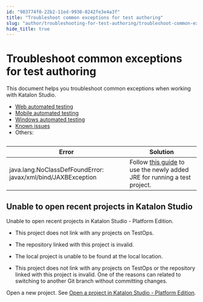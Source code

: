 ```yaml
---
id: "903774f0-22b2-11ed-9930-0242fe3e4a3f"
title: "Troubleshoot common exceptions for test authoring"
slug: "author/troubleshooting-for-test-authoring/troubleshoot-common-exceptions/troubleshoot-common-exceptions-for-test-authoring"
hide_title: true
---
```


# <a id="id" class="anchor_top_offset"/><a id="ariaid-title1" class="anchor_top_offset"/>Troubleshoot common exceptions for test authoring

<p xmlns="http://www.w3.org/1999/xhtml" className="p">This document helps you troubleshoot common exceptions when   working with <span className="ph">Katalon Studio</span>.</p> 
<ul xmlns="http://www.w3.org/1999/xhtml" className="ul"><li className="li">     <a className="xref" href="/docs/author/troubleshooting-for-test-authoring/troubleshoot-web-automated-testing/troubleshoot-web-test-execution-exceptions-overview">Web       automated testing</a></li><li className="li">     <a className="xref" href="/docs/author/troubleshooting-for-test-authoring/troubleshoot-mobile-automated-testing/troubleshooting-automated-mobile-testing-overview">Mobile       automated testing</a></li><li className="li">     <a className="xref" href="/docs/author/troubleshooting-for-test-authoring/troubleshoot-windows-automated-testing/troubleshoot-windows-automated-testing-overview">Windows       automated testing</a></li><li className="li">     <a className="xref" href="/docs/author/troubleshooting-for-test-authoring/known-issues-and-limitations">Known       issues</a>   </li><li className="li">Others:</li></ul> 
<table xmlns="http://www.w3.org/1999/xhtml" className="table"><caption /><thead className="thead"><tr className><th className="entry anchor_top_offset" id="id__entry__1">Error</th><th className="entry anchor_top_offset" id="id__entry__2">Solution</th></tr></thead><tbody className="tbody"><tr className><td className="entry" headers="id__entry__1 id__entry__2 ">java.lang.NoClassDefFoundError:         javax/xml/bind/JAXBException</td><td className="entry" headers="id__entry__1 id__entry__2 ">Follow <a className="xref" href="#">this           guide</a> to use the newly added JRE for running a test         project.</td></tr></tbody></table> 

## <a id="troubleshooting-2074" class="anchor_top_offset"/>Unable to open recent projects in <span xmlns="http://www.w3.org/1999/xhtml" className="ph">Katalon Studio</span> 

<section xmlns="http://www.w3.org/1999/xhtml" className="section condition"><p className="p">Unable to open recent projects in Katalon Studio - Platform Edition. </p></section> 
<div xmlns="http://www.w3.org/1999/xhtml" className="bodydiv troubleSolution"><section className="section cause"><div className="p">
      <ul className="ul"><li className="li">
          <p className="p">This project does not link with any projects on TestOps.</p>
        </li><li className="li">
          <p className="p">The repository linked with this project is invalid.</p>
        </li><li className="li">
          <p className="p">The local project is unable to be found at the local location.</p>
        </li><li className="li">
          <p className="p">This project does not link with any projects on TestOps or the repository linked with this project is invalid. One of the reasons can related to switching to another Git branch without committing changes. </p>
        </li></ul>
    </div></section><section className="section remedy"><div className="li step p"><span className="ph cmd">Open a new project. See <a className="xref" href="/docs/author/manage-projects/manage-test-projects/open-a-test-project-in-katalon-studio---platform-edition">Open a project in Katalon Studio - Platform Edition</a>.</span></div></section></div>
